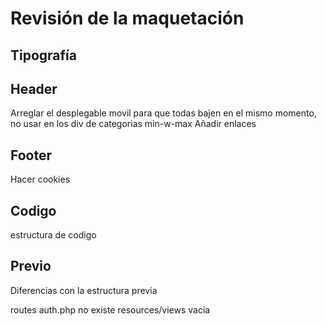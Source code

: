# Revisión de la maquetación

## Tipografía

## Header
Arreglar el desplegable movil para que todas bajen en el mismo momento, no usar en los div de categorias min-w-max
Añadir enlaces

## Footer
Hacer cookies


## Codigo
estructura de codigo

## Previo
Diferencias con la estructura previa

routes auth.php no existe
resources/views vacia